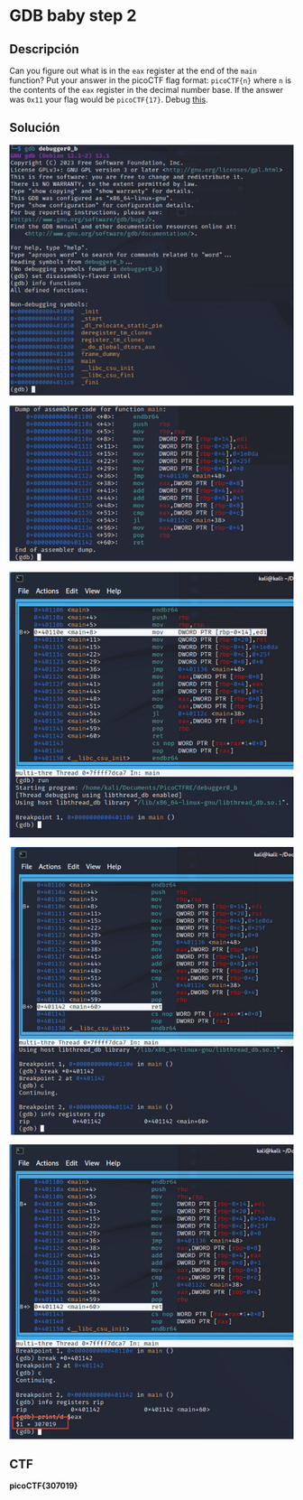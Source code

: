 # GDB baby step 2

## Descripción

Can you figure out what is in the `eax` register at the end of the `main`
function? Put your answer in the picoCTF flag format: `picoCTF{n}` where `n` is the contents of the `eax` register in the decimal number base. If the answer was `0x11` your flag would be `picoCTF{17}`.
Debug [this](https://artifacts.picoctf.net/c/520/debugger0_b).

## Solución

![Untitled](GDB%20baby%20step%202%20e2831d06f919420f964c2eab14bd7e2d/Untitled.png)

![Untitled](GDB%20baby%20step%202%20e2831d06f919420f964c2eab14bd7e2d/Untitled%201.png)

![Untitled](GDB%20baby%20step%202%20e2831d06f919420f964c2eab14bd7e2d/Untitled%202.png)

![Untitled](GDB%20baby%20step%202%20e2831d06f919420f964c2eab14bd7e2d/Untitled%203.png)

![Untitled](GDB%20baby%20step%202%20e2831d06f919420f964c2eab14bd7e2d/Untitled%204.png)

## CTF

**picoCTF{307019}**